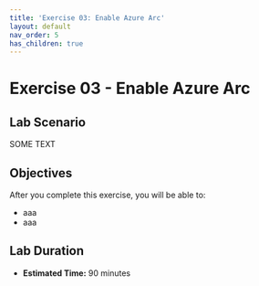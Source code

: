 ```yaml
---
title: 'Exercise 03: Enable Azure Arc'
layout: default
nav_order: 5
has_children: true
---
```


# Exercise 03 - Enable Azure Arc

## Lab Scenario

SOME TEXT

## Objectives

After you complete this exercise, you will be able to:

* aaa
* aaa

## Lab Duration

* **Estimated Time:** 90 minutes